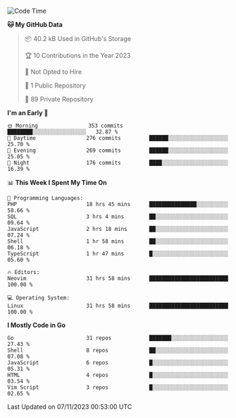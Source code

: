 
<!--START_SECTION:waka-->
![Code Time](http://img.shields.io/badge/Code%20Time-4%2C232%20hrs%2047%20mins-blue)

**🐱 My GitHub Data** 

> 📦 40.2 kB Used in GitHub's Storage 
 > 
> 🏆 10 Contributions in the Year 2023
 > 
> 🚫 Not Opted to Hire
 > 
> 📜 1 Public Repository 
 > 
> 🔑 89 Private Repository 
 > 
**I'm an Early 🐤** 

```text
🌞 Morning                353 commits         ████████░░░░░░░░░░░░░░░░░   32.87 % 
🌆 Daytime                276 commits         ██████░░░░░░░░░░░░░░░░░░░   25.70 % 
🌃 Evening                269 commits         ██████░░░░░░░░░░░░░░░░░░░   25.05 % 
🌙 Night                  176 commits         ████░░░░░░░░░░░░░░░░░░░░░   16.39 % 
```


📊 **This Week I Spent My Time On** 

```text
💬 Programming Languages: 
PHP                      18 hrs 45 mins      ███████████████░░░░░░░░░░   58.66 % 
SQL                      3 hrs 4 mins        ██░░░░░░░░░░░░░░░░░░░░░░░   09.64 % 
JavaScript               2 hrs 18 mins       ██░░░░░░░░░░░░░░░░░░░░░░░   07.24 % 
Shell                    1 hr 58 mins        ██░░░░░░░░░░░░░░░░░░░░░░░   06.18 % 
TypeScript               1 hr 47 mins        █░░░░░░░░░░░░░░░░░░░░░░░░   05.60 % 

🔥 Editors: 
Neovim                   31 hrs 58 mins      █████████████████████████   100.00 % 

💻 Operating System: 
Linux                    31 hrs 58 mins      █████████████████████████   100.00 % 
```

**I Mostly Code in Go** 

```text
Go                       31 repos            ███████░░░░░░░░░░░░░░░░░░   27.43 % 
Shell                    8 repos             ██░░░░░░░░░░░░░░░░░░░░░░░   07.08 % 
JavaScript               6 repos             █░░░░░░░░░░░░░░░░░░░░░░░░   05.31 % 
HTML                     4 repos             █░░░░░░░░░░░░░░░░░░░░░░░░   03.54 % 
Vim Script               3 repos             █░░░░░░░░░░░░░░░░░░░░░░░░   02.65 % 
```




 Last Updated on 07/11/2023 00:53:00 UTC
<!--END_SECTION:waka-->
